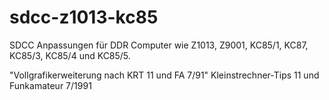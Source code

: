 # sdcc-z1013-kc85
SDCC Anpassungen für DDR Computer wie Z1013, Z9001, KC85/1, KC87, KC85/3, KC85/4 und KC85/5.

"Vollgrafikerweiterung nach KRT 11 und FA 7/91"
    Kleinstrechner-Tips 11 und Funkamateur 7/1991

